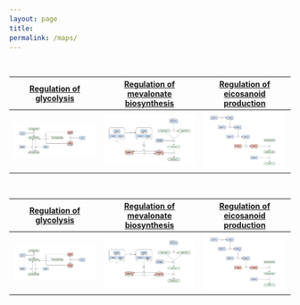 ```yaml
---
layout: page
title: 
permalink: /maps/
---
```



<br />

<a href="/glycolysis/">Regulation of glycolysis</a> | <a href="/mevalonate/">Regulation of mevalonate biosynthesis</a> | <a href="/eicosanoids/">Regulation of eicosanoid production</a> 
---|---|---
![](/images/figure01v04.png) | ![](/images/figure03v04.png) | <a href="/eicosanoids/"><img id="logo" src="/images/figure02v04.png"/></a>

<br />

<a href="/glycolysis/">Regulation of glycolysis</a> | <a href="/mevalonate/">Regulation of mevalonate biosynthesis</a> | <a href="/eicosanoids/">Regulation of eicosanoid production</a> 
---|---|---
![](/images/figure01v04.png) | ![](/images/figure03v04.png) | <a href="/eicosanoids/"><img id="logo" src="/images/figure02v04.png"/></a>
